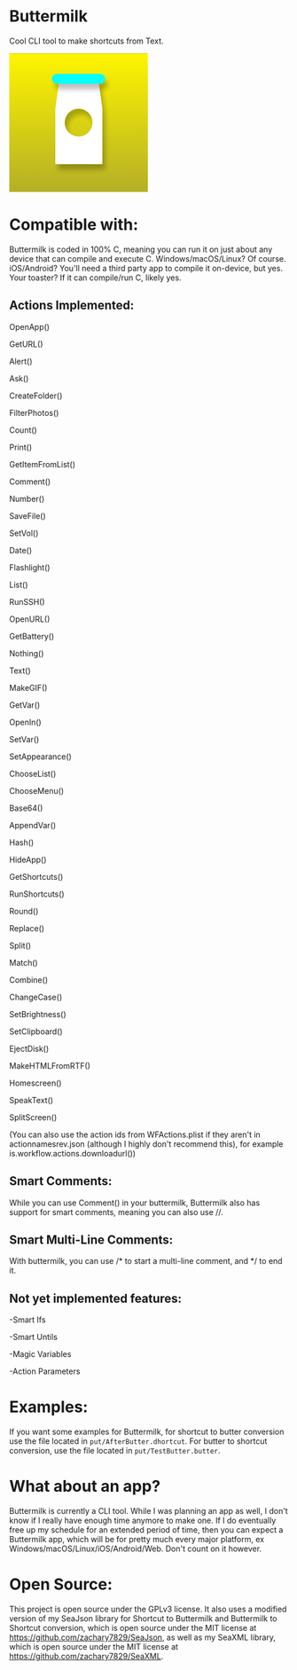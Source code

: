 # Buttermilk
Cool CLI tool to make shortcuts from Text.

![Buttermilk Icon](https://github.com/zachary7829/Buttermilk/blob/main/Icon.png)

# Compatible with:
Buttermilk is coded in 100% C, meaning you can run it on just about any device that can compile and execute C. Windows/macOS/Linux? Of course. iOS/Android? You'll need a third party app to compile it on-device, but yes. Your toaster? If it can compile/run C, likely yes.

## Actions Implemented:

OpenApp()

GetURL()

Alert()

Ask()

CreateFolder()

FilterPhotos()

Count()

Print()

GetItemFromList()

Comment()

Number()

SaveFile()

SetVol()

Date()

Flashlight()

List()

RunSSH()

OpenURL()

GetBattery()

Nothing()

Text()

MakeGIF()

GetVar()

OpenIn()

SetVar()

SetAppearance()

ChooseList()

ChooseMenu()

Base64()

AppendVar()

Hash()

HideApp()

GetShortcuts()

RunShortcuts()

Round()

Replace()

Split()

Match()

Combine()

ChangeCase()

SetBrightness()

SetClipboard()

EjectDisk()

MakeHTMLFromRTF()

Homescreen()

SpeakText()

SplitScreen()

(You can also use the action ids from WFActions.plist if they aren't in actionnamesrev.json (although I highly don't recommend this), for example is.workflow.actions.downloadurl())

## Smart Comments:

While you can use Comment() in your buttermilk, Buttermilk also has support for smart comments, meaning you can also use //.

## Smart Multi-Line Comments:

With buttermilk, you can use /* to start a multi-line comment, and */ to end it.

## Not yet implemented features:

-Smart Ifs

-Smart Untils

-Magic Variables

-Action Parameters

# Examples:
If you want some examples for Buttermilk, for shortcut to butter conversion use the file located in `put/AfterButter.dhortcut`. For butter to shortcut conversion, use the file located in `put/TestButter.butter`.

# What about an app?
Buttermilk is currently a CLI tool. While I was planning an app as well, I don't know if I really have enough time anymore to make one. If I do eventually free up my schedule for an extended period of time, then you can expect a Buttermilk app, which will be for pretty much every major platform, ex Windows/macOS/Linux/iOS/Android/Web. Don't count on it however.

# Open Source:
This project is open source under the GPLv3 license. It also uses a modified version of my SeaJson library for Shortcut to Buttermilk and Buttermilk to Shortcut conversion, which is open source under the MIT license at https://github.com/zachary7829/SeaJson, as well as my SeaXML library, which is open source under the MIT license at https://github.com/zachary7829/SeaXML.